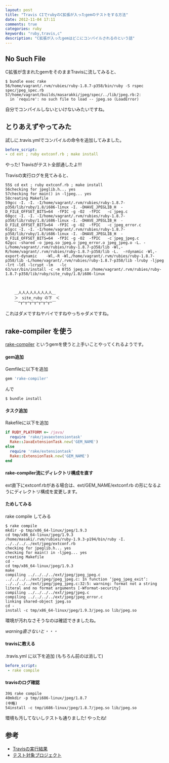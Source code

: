 ```yaml
---
layout: post
title: "Travis CIでrubyのC拡張が入ったgemのテストをする方法"
date: 2012-11-04 17:11
comments: true
categories: ruby
keywords: "ruby,travis,c"
description: "C拡張が入ったgemはどこにコンパイルされるのという話"
---
```


## No Such File

C拡張が含まれたgemをそのままTravisに流してみると、

    $ bundle exec rake
    56/home/vagrant/.rvm/rubies/ruby-1.8.7-p358/bin/ruby -S rspec spec/jpeg_spec.rb
    57/home/vagrant/builds/masarakki/jpeg/spec/../lib/jpeg.rb:2:
      in `require': no such file to load -- jpeg.so (LoadError)

自分でコンパイルしないといけないみたいですね。

## とりあえずやってみた

試しに.travis.ymlでコンパイルの命令を追加してみました。

```yaml
before_script:
- cd ext ; ruby extconf.rb ; make install
```

やった! Travisがテスト全部通したよ!!!

Travisの実行ログを見てみると、

    55$ cd ext ; ruby extconf.rb ; make install
    56checking for jpeglib.h... yes
    57checking for main() in -ljpeg... yes
    58creating Makefile
    59gcc -I. -I. -I/home/vagrant/.rvm/rubies/ruby-1.8.7-p358/lib/ruby/1.8/i686-linux -I. -DHAVE_JPEGLIB_H  -D_FILE_OFFSET_BITS=64  -fPIC -g -O2  -fPIC   -c jpeg.c
    60gcc -I. -I. -I/home/vagrant/.rvm/rubies/ruby-1.8.7-p358/lib/ruby/1.8/i686-linux -I. -DHAVE_JPEGLIB_H  -D_FILE_OFFSET_BITS=64  -fPIC -g -O2  -fPIC   -c jpeg_error.c
    61gcc -I. -I. -I/home/vagrant/.rvm/rubies/ruby-1.8.7-p358/lib/ruby/1.8/i686-linux -I. -DHAVE_JPEGLIB_H  -D_FILE_OFFSET_BITS=64  -fPIC -g -O2  -fPIC   -c jpeg_jpeg.c
    62gcc -shared -o jpeg.so jpeg.o jpeg_error.o jpeg_jpeg.o -L. -L/home/vagrant/.rvm/rubies/ruby-1.8.7-p358/lib -Wl,-R/home/vagrant/.rvm/rubies/ruby-1.8.7-p358/lib -L.  -rdynamic -Wl,-export-dynamic    -Wl,-R -Wl,/home/vagrant/.rvm/rubies/ruby-1.8.7-p358/lib -L/home/vagrant/.rvm/rubies/ruby-1.8.7-p358/lib -lruby -ljpeg  -lrt -ldl -lcrypt -lm   -lc
    63/usr/bin/install -c -m 0755 jpeg.so /home/vagrant/.rvm/rubies/ruby-1.8.7-p358/lib/ruby/site_ruby/1.8/i686-linux



        ＿人人人人人人人人人＿
        ＞　site_ruby の下　＜
        ￣^Y^Y^Y^Y^Y^Y^Y^￣

これはダメですねヤバイですねやっちゃダメですね。

## rake-compiler を使う

[rake-compiler](https://github.com/luislavena/rake-compiler) というgemを使うと上手いことやってくれるようです。

#### gem追加

Gemfileに以下を追加

```ruby
gem 'rake-compiler'
```

んで

    $ bundle install

#### タスク追加

Rakefileに以下を追加

```ruby
if RUBY_PLATFORM =~ /java/
  require 'rake/javaextensiontask'
  Rake::JavaExtensionTask.new('GEM_NAME')
else
  require 'rake/extensiontask'
  Rake::ExtensionTask.new('GEM_NAME')
end
```

#### rake-compiler流にディレクトリ構成を直す

ext直下にextconf.rbがある場合は、ext/GEM_NAME/extconf.rb の形になるようにディレクトリ構成を変更します。

#### ためしてみる
rake compile してみる

    $ rake compile
    mkdir -p tmp/x86_64-linux/jpeg/1.9.3
    cd tmp/x86_64-linux/jpeg/1.9.3
    /home/masaki/.rvm/rubies/ruby-1.9.3-p194/bin/ruby -I. ../../../../ext/jpeg/extconf.rb
    checking for jpeglib.h... yes
    checking for main() in -ljpeg... yes
    creating Makefile
    cd -
    cd tmp/x86_64-linux/jpeg/1.9.3
    make
    compiling ../../../../ext/jpeg/jpeg_jpeg.c
    ../../../../ext/jpeg/jpeg_jpeg.c: In function ‘jpeg_jpeg_exit’:
    ../../../../ext/jpeg/jpeg_jpeg.c:32:5: warning: format not a string literal and no format arguments [-Wformat-security]
    compiling ../../../../ext/jpeg/jpeg.c
    compiling ../../../../ext/jpeg/jpeg_error.c
    linking shared-object jpeg.so
    cd -
    install -c tmp/x86_64-linux/jpeg/1.9.3/jpeg.so lib/jpeg.so

環境が汚れなさそうなのは確認できましたね。

*warning直さないと・・・*

#### travisに教える
.travis.yml に以下を追加 (もちろん前のは消して)

```yaml
before_script:
 - rake compile
```

#### travisのログ確認

    39$ rake compile
    40mkdir -p tmp/i686-linux/jpeg/1.8.7
    (中略)
    54install -c tmp/i686-linux/jpeg/1.8.7/jpeg.so lib/jpeg.so

環境も汚してないしテストも通りました! やったね!

## 参考
- [Travisの実行結果](https://travis-ci.org/#!/masarakki/jpeg)
- [テスト対象プロジェクト](https://github.com/masarakki/jpeg)
